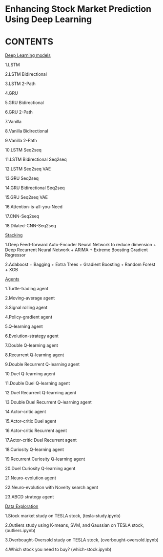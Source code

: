# Enhancing Stock Market Prediction Using Deep Learning

# CONTENTS
[Deep Learning models](deep-learning)
  
  1.LSTM
  
  2.LSTM Bidirectional
  
  3.LSTM 2-Path
  
  4.GRU
  
  5.GRU Bidirectional
  
  6.GRU 2-Path
  
  7.Vanilla
  
  8.Vanilla Bidirectional
  
  9.Vanilla 2-Path
  
  10.LSTM Seq2seq
  
  11.LSTM Bidirectional Seq2seq
  
  12.LSTM Seq2seq VAE
  
  13.GRU Seq2seq
  
  14.GRU Bidirectional Seq2seq
  
  15.GRU Seq2seq VAE
  
  16.Attention-is-all-you-Need
  
  17.CNN-Seq2seq
  
  18.Dilated-CNN-Seq2seq

[Stacking](stacking)

  1.Deep Feed-forward Auto-Encoder Neural Network to reduce dimension + Deep Recurrent Neural Network + ARIMA + Extreme Boosting Gradient Regressor
  
  2.Adaboost + Bagging + Extra Trees + Gradient Boosting + Random Forest + XGB

[Agents](agent)
  
  1.Turtle-trading agent
  
  2.Moving-average agent
  
  3.Signal rolling agent
  
  4.Policy-gradient agent
  
  5.Q-learning agent
  
  6.Evolution-strategy agent
  
  7.Double Q-learning agent
  
  8.Recurrent Q-learning agent
  
  9.Double Recurrent Q-learning agent
  
  10.Duel Q-learning agent
  
  11.Double Duel Q-learning agent
  
  12.Duel Recurrent Q-learning agent
  
  13.Double Duel Recurrent Q-learning agent
  
  14.Actor-critic agent
  
  15.Actor-critic Duel agent
  
  16.Actor-critic Recurrent agent
  
  17.Actor-critic Duel Recurrent agent
  
  18.Curiosity Q-learning agent
  
  19.Recurrent Curiosity Q-learning agent
  
  20.Duel Curiosity Q-learning agent
  
  21.Neuro-evolution agent
  
  22.Neuro-evolution with Novelty search agent
  
  23.ABCD strategy agent

[Data Exploration](misc)

  1.Stock market study on TESLA stock, (tesla-study.ipynb)
  
  2.Outliers study using K-means, SVM, and Gaussian on TESLA stock, (outliers.ipynb)
  
  3.Overbought-Oversold study on TESLA stock, (overbought-oversold.ipynb)
  
  4.Which stock you need to buy? (which-stock.ipynb)
